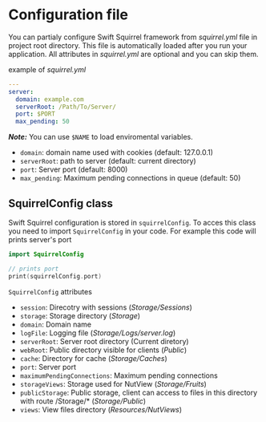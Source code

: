 # Configuration file

You can partialy configure Swift Squirrel framework from *squirrel.yml* file in project root directory. This file is automatically loaded after you run your application. All attributes in *squirrel.yml* are optional and you can skip them.

example of *squirrel.yml*

```yaml
---
server:
  domain: example.com
  serverRoot: /Path/To/Server/
  port: $PORT
  max_pending: 50
```

**_Note:_** You can use `$NAME` to load enviromental variables.

- `domain`: domain name used with cookies (default: 127.0.0.1)
- `serverRoot`: path to server (default: current directory)
- `port`: Server port (default: 8000)
- `max_pending`: Maximum pending connections in queue (default: 50)

## SquirrelConfig class

Swift Squirrel configuration is stored in `squirrelConfig`. To acces this class you need to import `SquirrelConfig` in your code. For example this code will prints server's port

```swift
import SquirrelConfig

// prints port 
print(squirrelConfig.port)
```

`SquirrelConfig` attributes

- `session`: Direcotry with sessions (*Storage/Sessions*)
- `storage`: Storage directory (*Storage*)
- `domain`: Domain name
- `logFile`: Logging file (*Storage/Logs/server.log*)
- `serverRoot`: Server root directory (Current diretory)
- `webRoot`: Public directory visible for clients (*Public*)
- `cache`: Directory for cache (*Storage/Caches*)
- `port`: Server port
- `maximumPendingConnections`: Maximum pending connections
- `storageViews`: Storage used for NutView (*Storage/Fruits*)
- `publicStorage`: Public storage, client can access to files in this directory with route /Storage/* (*Storage/Public*)
- `views`: View files directory (*Resources/NutViews*)
